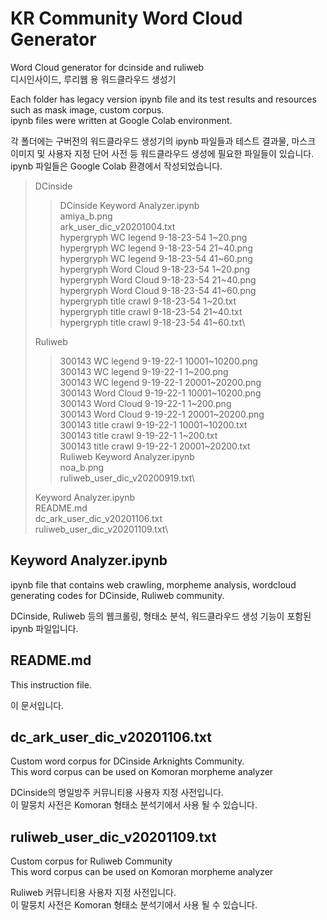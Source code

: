 # KR Community Word Cloud Generator

Word Cloud generator for dcinside and ruliweb\
디시인사이드, 루리웹 용 워드클라우드 생성기

Each folder has legacy version ipynb file and its test results and resources such as mask image, custom corpus.\
ipynb files were written at Google Colab environment.

각 폴더에는 구버전의 워드클라우드 생성기의 ipynb 파일들과 테스트 결과물, 마스크 이미지 및 사용자 지정 단어 사전 등 워드클라우드 생성에 필요한 파일들이 있습니다.\
ipynb 파일들은 Google Colab 환경에서 작성되었습니다.

>DCinside
>>DCinside Keyword Analyzer.ipynb\
>>amiya_b.png\
>>ark_user_dic_v20201004.txt\
>>hypergryph WC legend 9-18-23-54 1\~20.png\
>>hypergryph WC legend 9-18-23-54 21\~40.png\
>>hypergryph WC legend 9-18-23-54 41\~60.png\
>>hypergryph Word Cloud 9-18-23-54 1\~20.png\
>>hypergryph Word Cloud 9-18-23-54 21\~40.png\
>>hypergryph Word Cloud 9-18-23-54 41\~60.png\
>>hypergryph title crawl 9-18-23-54 1\~20.txt\
>>hypergryph title crawl 9-18-23-54 21\~40.txt\
>>hypergryph title crawl 9-18-23-54 41\~60.txt\
>
>Ruliweb
>>300143 WC legend 9-19-22-1 10001\~10200.png\
>>300143 WC legend 9-19-22-1 1\~200.png\
>>300143 WC legend 9-19-22-1 20001\~20200.png\
>>300143 Word Cloud 9-19-22-1 10001\~10200.png\
>>300143 Word Cloud 9-19-22-1 1\~200.png\
>>300143 Word Cloud 9-19-22-1 20001\~20200.png\
>>300143 title crawl 9-19-22-1 10001\~10200.txt\
>>300143 title crawl 9-19-22-1 1\~200.txt\
>>300143 title crawl 9-19-22-1 20001\~20200.txt\
>>Ruliweb Keyword Analyzer.ipynb\
>>noa_b.png\
>>ruliweb_user_dic_v20200919.txt\
>
>Keyword Analyzer.ipynb\
>README.md\
>dc_ark_user_dic_v20201106.txt\
>ruliweb_user_dic_v20201109.txt\

## Keyword Analyzer.ipynb

ipynb file that contains web crawling, morpheme analysis, wordcloud generating codes for DCinside, Ruliweb community.

DCinside, Ruliweb 등의 웹크롤링, 형태소 분석, 워드클라우드 생성 기능이 포함된 ipynb 파일입니다.

## README.md

This instruction file.

이 문서입니다.

## dc_ark_user_dic_v20201106.txt

Custom word corpus for DCinside Arknights Community.\
This word corpus can be used on Komoran morpheme analyzer

DCinside의 명일방주 커뮤니티용 사용자 지정 사전입니다.\
이 말뭉치 사전은 Komoran 형태소 분석기에서 사용 될 수 있습니다.

## ruliweb_user_dic_v20201109.txt

Custom corpus for Ruliweb Community\
This word corpus can be used on Komoran morpheme analyzer

Ruliweb 커뮤니티용 사용자 지정 사전입니다.\
이 말뭉치 사전은 Komoran 형태소 분석기에서 사용 될 수 있습니다.
